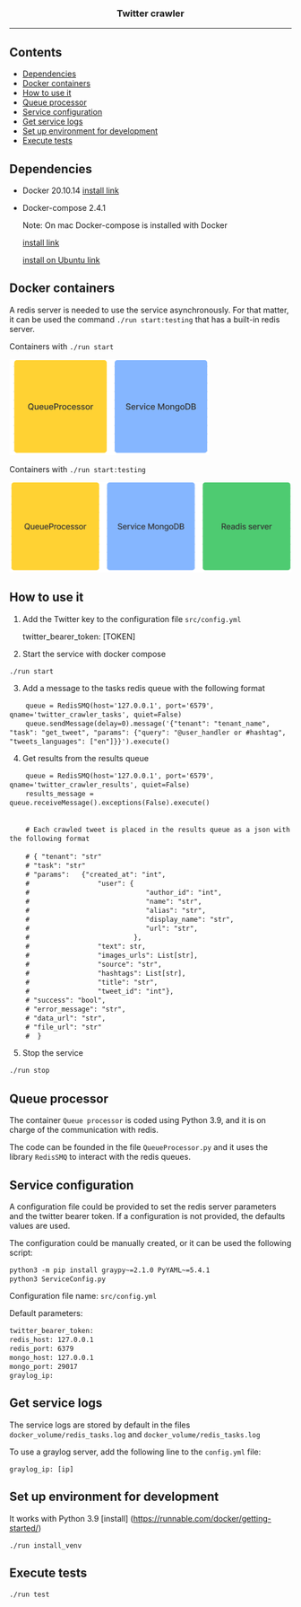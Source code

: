 <h3 align="center">Twitter crawler</h3>

---

## Contents

- [Dependencies](#dependencies)
- [Docker containers](#docker-containers)
- [How to use it](#how-to-use-it)
- [Queue processor](#queue-processor)
- [Service configuration](#service-configuration)
- [Get service logs](#get-service-logs)
- [Set up environment for development](#set-up-environment-for-development)
- [Execute tests](#execute-tests)

## Dependencies
* Docker 20.10.14 [install link](https://runnable.com/docker/getting-started/)
* Docker-compose 2.4.1 

    Note: On mac Docker-compose is installed with Docker

    [install link](https://docs.docker.com/compose/install/) 

    [install on Ubuntu link](https://www.digitalocean.com/community/tutorials/how-to-install-and-use-docker-compose-on-ubuntu-20-04)


## Docker containers

A redis server is needed to use the service asynchronously. For that matter, it can be used the 
command `./run start:testing` that has a built-in 
redis server.

Containers with `./run start`

![Alt logo](readme_pictures/docker_compose_up.png?raw=true "docker-compose up")

Containers with `./run start:testing`

![Alt logo](readme_pictures/docker_compose_redis.png?raw=true "docker-compose -f docker-compose-service-with-redis.yml up")

## How to use it

1. Add the Twitter key to the configuration file `src/config.yml`


    twitter_bearer_token: [TOKEN]
2. Start the service with docker compose

```bash
./run start
```
    

3. Add a message to the tasks redis queue with the following format

```
    queue = RedisSMQ(host='127.0.0.1', port='6579', qname='twitter_crawler_tasks', quiet=False)
    queue.sendMessage(delay=0).message('{"tenant": "tenant_name", "task": "get_tweet", "params": {"query": "@user_handler or #hashtag", "tweets_languages": ["en"]}}').execute()
```

4. Get results from the results queue

```
    queue = RedisSMQ(host='127.0.0.1', port='6579', qname='twitter_crawler_results', quiet=False)
    results_message = queue.receiveMessage().exceptions(False).execute()


    # Each crawled tweet is placed in the results queue as a json with the following format

    # { "tenant": "str"
    # "task": "str"
    # "params":   {"created_at": "int",
    #                 "user": {
    #                             "author_id": "int",
    #                             "name": "str",
    #                             "alias": "str",
    #                             "display_name": "str",
    #                             "url": "str",
    #                          },
    #                 "text": str,
    #                 "images_urls": List[str],
    #                 "source": "str",
    #                 "hashtags": List[str],
    #                 "title": "str",
    #                 "tweet_id": "int"},
    # "success": "bool",
    # "error_message": "str",
    # "data_url": "str",
    # "file_url": "str"
    #  }
```  


5. Stop the service

```bash
./run stop
```

## Queue processor

The container `Queue processor` is coded using Python 3.9, and it is on charge of the communication with redis.

The code can be founded in the file `QueueProcessor.py` and it uses the library `RedisSMQ` to interact with the redis
queues.

## Service configuration

A configuration file could be provided to set the redis server parameters and the twitter bearer token. 
If a configuration is not provided, the defaults values are used.

The configuration could be manually created, or it can be used the following script:

    python3 -m pip install graypy~=2.1.0 PyYAML~=5.4.1
    python3 ServiceConfig.py

Configuration file name: `src/config.yml`

Default parameters:

    twitter_bearer_token: 
    redis_host: 127.0.0.1
    redis_port: 6379
    mongo_host: 127.0.0.1
    mongo_port: 29017
    graylog_ip: 

## Get service logs

The service logs are stored by default in the files `docker_volume/redis_tasks.log` and `docker_volume/redis_tasks.log`

To use a graylog server, add the following line to the `config.yml` file:

    graylog_ip: [ip]

## Set up environment for development

It works with Python 3.9 [install] (https://runnable.com/docker/getting-started/)

    ./run install_venv

## Execute tests

    ./run test